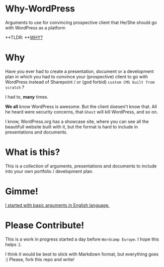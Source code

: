 # Why-WordPress
Arguments to use for convincing prospective client that He/She should go with WordPress as a platform

**TLDR: **[WHY?](./EN/WHY.md)

# Why
Have you ever had to create a presentation, document or a development plan in which you had to convince your (prospective) client to go with WordPress instead of Sharepoint / or (god forbid) `custom CMS built from scratch` ?

I had to, **many** times. 

**We all** know WordPress is awesome. But the client doesen't know that. All he heard were security concerns, that `Ghost` will kill WordPress, and so on.

I know, WordPress.org has a showcase site, where you can see all the beautifull website built with it, but the format is hard to include in presentations and documents.

# What is this?
This is a collection of arguments, presentations and documents to include into your own portfolio / development plan.

# Gimme!

[I started with basic arguments in English language.](./EN/WHY.md)

# Please Contribute!
This is a work in progress started a day before `Wordcamp Europe`. I hope this helps :).

I think it would be best to stick with Markdown format, but everything goes :)
Please, fork this repo and write!
